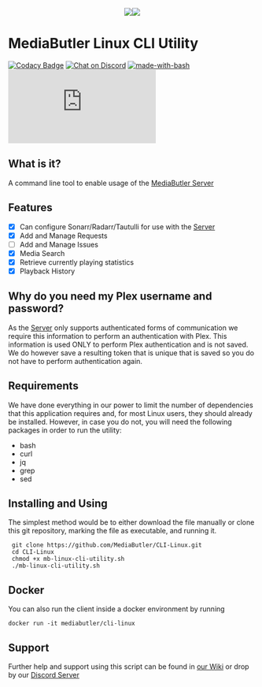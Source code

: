 <p align="center"><img src="https://raw.githubusercontent.com/christronyxyocum/mb-setup-utility/assets/Images/mb_small.png"><img src="https://raw.githubusercontent.com/christronyxyocum/mb-setup-utility/assets/Images/bash_small.jpg"></p>

# MediaButler Linux CLI Utility

[![Codacy Badge](https://api.codacy.com/project/badge/Grade/bf0b65fe02504b60a2439070c45dc3f8)](https://www.codacy.com/app/christronyxyocum/CLI-Linux?utm_source=github.com&amp;utm_medium=referral&amp;utm_content=MediaButler/CLI-Linux&amp;utm_campaign=Badge_Grade)
[![Chat on Discord](https://img.shields.io/discord/379374148436230144.svg)](https://discord.gg/nH9t5sm)
[![made-with-bash](https://img.shields.io/badge/Made%20with-Bash-1f425f.svg)](https://www.gnu.org/software/bash/)
[![](https://badge-size.herokuapp.com/MediaButler/CLI-Linux/master/mb-linux-cli-utility.sh)](https://github.com/MediaButler/CLI-Linux/blob/master/mb-linux-cli-utility.sh)

## What is it?

A command line tool to enable usage of the [MediaButler Server](https://github.com/MediaButler/Server)

## Features

 - [x] Can configure Sonarr/Radarr/Tautulli for use with the [Server](https://github.com/MediaButler/Server)
 - [x] Add and Manage Requests
 - [ ] Add and Manage Issues
 - [x] Media Search
 - [x] Retrieve currently playing statistics
 - [x] Playback History

 ## Why do you need my Plex username and password?

 As the [Server](https://github.com/MediaButler/Server) only supports authenticated forms of communication we require this information to perform an authentication with Plex. This information is used ONLY to perform Plex authentication and is not saved. We do however save a resulting token that is unique that is saved so you do not have to perform authentication again.

 ## Requirements

 We have done everything in our power to limit the number of dependencies that this application requires and, for most Linux users, they should already be installed. However, in case you do not, you will need the following packages in order to run the utility:

  - bash
  - curl
  - jq
  - grep
  - sed

 ## Installing and Using

 The simplest method would be to either download the file manually or clone this git repository, marking the file as executable, and running it.

     git clone https://github.com/MediaButler/CLI-Linux.git
     cd CLI-Linux
     chmod +x mb-linux-cli-utility.sh
     ./mb-linux-cli-utility.sh

## Docker

You can also run the client inside a docker environment by running

    docker run -it mediabutler/cli-linux


## Support

Further help and support using this script can be found in [our Wiki](https://github.com/MediaButler/Wiki/wiki) or drop by our [Discord Server](https://discord.gg/nH9t5sm)

